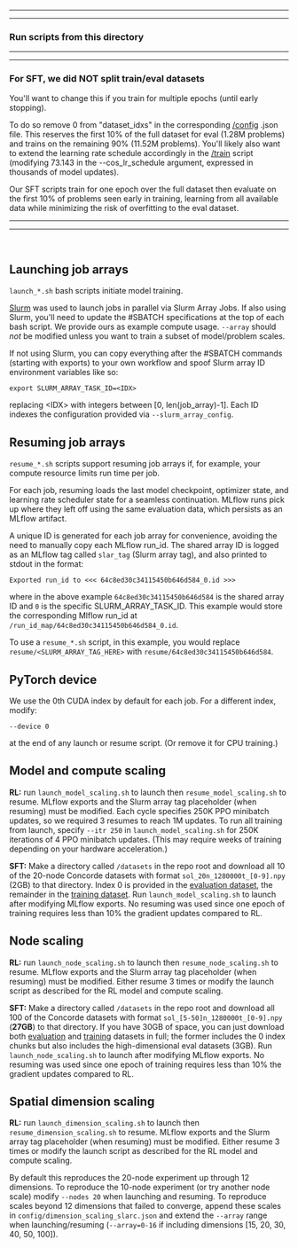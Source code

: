 ___
___
### Run scripts from this directory
---
---
### For SFT, we did NOT split train/eval datasets
You'll want to change this if you train for multiple epochs (until early stopping).  

To do so remove 0 from "dataset_idxs" in the corresponding [/config](../config) .json file. This reserves the first 10% of the full dataset for eval (1.28M problems) and trains on the remaining 90% (11.52M problems). You'll likely also want to extend the learning rate schedule accordingly in the [/train](../train) script (modifying 73.143 in the --cos_lr_schedule argument, expressed in thousands of model updates).

Our SFT scripts train for one epoch over the full dataset then evaluate on the first 10% of problems seen early in training, learning from all available data while minimizing the risk of overfitting to the eval dataset.

---
---
<br/>

## Launching job arrays
```launch_*.sh``` bash scripts initiate model training.

[Slurm](https://slurm.schedmd.com/documentation.html) was used to launch jobs in parallel via Slurm Array Jobs. If also using Slurm, you'll need to update the #SBATCH specifications at the top of each bash script. We provide ours as example compute usage. ```--array``` should *not* be modified unless you want to train a subset of model/problem scales.

If not using Slurm, you can copy everything after the #SBATCH commands (starting with exports) to your own workflow and spoof Slurm array ID environment variables like so:
```
export SLURM_ARRAY_TASK_ID=<IDX>
``` 
replacing \<IDX> with integers between [0, len(job_array)-1]. Each ID indexes the configuration provided via ```--slurm_array_config```.

## Resuming job arrays
```resume_*.sh``` scripts support resuming job arrays if, for example, your compute resource limits run time per job. 

For each job, resuming loads the last model checkpoint, optimizer state, and learning rate scheduler state for a seamless continuation. MLflow runs pick up where they left off using the same evaluation data, which persists as an MLflow artifact.

A unique ID is generated for each job array for convenience, avoiding the need to manually copy each MLflow run_id. The shared array ID is logged as an MLflow tag called ```slar_tag``` (Slurm array tag), and also printed to stdout in the format:
```
Exported run_id to <<< 64c8ed30c34115450b646d584_0.id >>>
```
where in the above example ```64c8ed30c34115450b646d584``` is the shared array ID and ```0``` is the specific SLURM_ARRAY_TASK_ID. This example would store the corresponding Mlflow run_id at ```/run_id_map/64c8ed30c34115450b646d584_0.id```.

To use a ```resume_*.sh``` script, in this example, you would replace ```resume/<SLURM_ARRAY_TAG_HERE>``` with ```resume/64c8ed30c34115450b646d584```.

## PyTorch device
We use the 0th CUDA index by default for each job. For a different index, modify:
```
--device 0
```
at the end of any launch or resume script. (Or remove it for CPU training.)

## Model and compute scaling
**RL:** run ```launch_model_scaling.sh``` to launch then ```resume_model_scaling.sh``` to resume. MLflow exports and the Slurm array tag placeholder (when resuming) must be modified. Each cycle specifies 250K PPO minibatch updates, so we required 3 resumes to reach 1M updates. To run all training from launch, specify ```--itr 250``` in ```launch_model_scaling.sh``` for 250K iterations of 4 PPO minibatch updates. (This may require weeks of training depending on your hardware acceleration.)

**SFT:** Make a directory called ```/datasets``` in the repo root and download all 10 of the 20-node Concorde datasets with format ```sol_20n_1280000t_[0-9].npy``` (2GB) to that directory. Index 0 is provided in the [evaluation dataset](https://doi.org/10.7294/29374511), the remainder in the [training dataset](https://doi.org/10.7294/29374535). Run ```launch_model_scaling.sh``` to launch after modifying MLflow exports. No resuming was used since one epoch of training requires less than 10% the gradient updates compared to RL.

## Node scaling
**RL:** run ```launch_node_scaling.sh``` to launch then ```resume_node_scaling.sh``` to resume. MLflow exports and the Slurm array tag placeholder (when resuming) must be modified. Either resume 3 times or modify the launch script as described for the RL model and compute scaling.

**SFT:** Make a directory called ```/datasets``` in the repo root and download all 100 of the Concorde datasets with format ```sol_[5-50]n_1280000t_[0-9].npy``` (**27GB**) to that directory. If you have 30GB of space, you can just download both [evaluation](https://doi.org/10.7294/29374511) and [training](https://doi.org/10.7294/29374535) datasets in full; the former includes the 0 index chunks but also includes the high-dimensional eval datasets (3GB). Run ```launch_node_scaling.sh``` to launch after modifying MLflow exports. No resuming was used since one epoch of training requires less than 10% the gradient updates compared to RL.

## Spatial dimension scaling
**RL:** run ```launch_dimension_scaling.sh``` to launch then ```resume_dimension_scaling.sh``` to resume. MLflow exports and the Slurm array tag placeholder (when resuming) must be modified. Either resume 3 times or modify the launch script as described for the RL model and compute scaling. 

By default this reproduces the 20-node experiment up through 12 dimensions. To reproduce the 10-node experiment (or try another node scale) modify ```--nodes 20``` when launching and resuming. To reproduce scales beyond 12 dimensions that failed to converge, append these scales in ```config/dimension_scaling_slarc.json``` and extend the ```--array``` range when launching/resuming (```--array=0-16``` if including dimensions [15, 20, 30, 40, 50, 100]).

